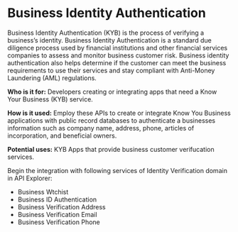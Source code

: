 # Business Identity Authentication

Business Identity Authentication (KYB) is the process of verifying a business’s identity. Business Identity Authentication is a standard due diligence process used by financial institutions and other financial services companies to assess and monitor business customer risk. Business identity authentication also helps determine if the customer can meet the business requirements to use their services and stay compliant with Anti-Money Laundering (AML) regulations.   

**Who is it for:** Developers creating or integrating apps that need a Know Your Business (KYB) service. 

**How is it used:** Employ these APIs to create or integrate Know You Business applications with public record databases to authenticate a businesses information such as company name, address, phone, articles of incorporation, and beneficial owners.   

**Potential uses:** KYB Apps that provide business customer verifucation services. 

Begin the integration with following services of Identity Verification domain in API Explorer:

* Business Wtchist 
* Business ID Authentication
* Business Verification Address
* Business Verification Email
* Business Verification Phone


